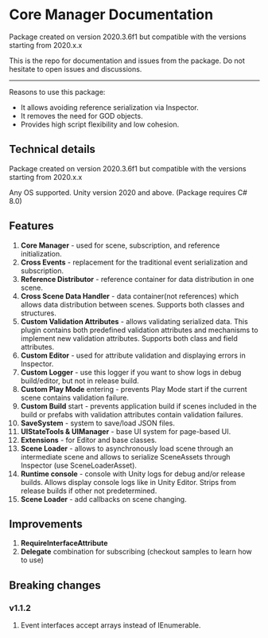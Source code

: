 # Core Manager Documentation

Package created on version 2020.3.6f1 but compatible with the versions starting from 2020.x.x

This is the repo for documentation and issues from the package.
Do not hesitate to open issues and discussions.

***

Reasons to use this package:
  - It allows avoiding reference serialization via Inspector.
  - It removes the need for GOD objects.
  - Provides high script flexibility and low cohesion.

## Technical details

Package created on version 2020.3.6f1 but compatible with the versions starting from 2020.x.x

Any OS supported. Unity version 2020 and above. (Package requires C# 8.0)

## Features

1. <b>Core Manager</b> - used for scene, subscription, and reference initialization.
2. <b>Cross Events</b> - replacement for the traditional event serialization and subscription.
3. <b>Reference Distributor</b> - reference container for data distribution in one scene.
4. <b>Cross Scene Data Handler</b> - data container(not references) which allows data distribution between scenes. Supports both classes and structures.
5. <b>Custom Validation Attributes</b> - allows validating serialized data. This plugin contains both predefined validation attributes and mechanisms to implement new validation attributes. Supports both class and field attributes.
6. <b>Custom Editor</b> - used for attribute validation and displaying errors in Inspector.
7. <b>Custom Logger</b> - use this logger if you want to show logs in debug build/editor, but not in release build.
8. <b>Custom Play Mode</b> entering - prevents Play Mode start if the current scene contains validation failure.
9. <b>Custom Build</b> start - prevents application build if scenes included in the build or prefabs with validation attributes contain validation failures.
10. <b>SaveSystem</b> - system to save/load JSON files.
11. <b>UIStateTools & UIManager</b> - base UI system for page-based UI.
12. <b>Extensions</b> - for Editor and base classes.
13. <b>Scene Loader</b> - allows to asynchronously load scene through an intermediate scene and allows to serialize SceneAssets through Inspector (use SceneLoaderAsset).
14. <b>Runtime console</b> - console with Unity logs for debug and/or release builds. Allows display console logs like in Unity Editor. Strips from release builds if other not predetermined.
15. <b>Scene Loader</b> - add callbacks on scene changing.

## Improvements
1. <b>RequireInterfaceAttribute</b>
2. <b>Delegate</b> combination for subscribing (checkout samples to learn how to use)

## Breaking changes

### v1.1.2
1. Event interfaces accept arrays instead of IEnumerable.